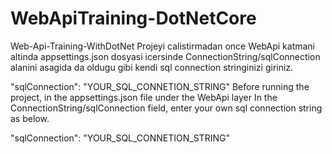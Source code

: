 # WebApiTraining-DotNetCore
Web-Api-Training-WithDotNet
Projeyi calistirmadan once WebApi katmani altinda appsettings.json dosyasi icersinde ConnectionString/sqlConnection alanini asagida da oldugu gibi kendi sql connection stringinizi giriniz.

"sqlConnection": "YOUR_SQL_CONNETION_STRING"
Before running the project, in the appsettings.json file under the WebApi layer In the ConnectionString/sqlConnection field, enter your own sql connection string as below.

"sqlConnection": "YOUR_SQL_CONNETION_STRING"
